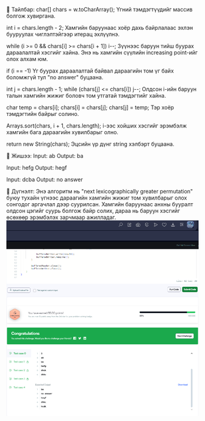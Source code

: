 🧠 Тайлбар:
char[] chars = w.toCharArray();
Үгний тэмдэгтүүдийг массив болгож хувиргана.

int i = chars.length - 2;
Хамгийн баруунаас хоёр дахь байрлалаас эхлэн бууруулах чиглэлтэйгээр итерац эхлүүлнэ.

while (i >= 0 && chars[i] >= chars[i + 1]) i--;
Зүүнээс баруун тийш буурах дараалалтай хэсгийг хайна. Энэ нь хамгийн сүүлийн increasing point-ийг олох алхам юм.

if (i == -1)
Үг буурах дараалалтай байвал дараагийн том үг байх боломжгүй тул "no answer" буцаана.

int j = chars.length - 1; while (chars[j] <= chars[i]) j--;
Олдсон i-ийн баруун талын хамгийн жижиг боловч том утгатай тэмдэгтийг хайна.

char temp = chars[i]; chars[i] = chars[j]; chars[j] = temp;
Тэр хоёр тэмдэгтийн байрыг солино.

Arrays.sort(chars, i + 1, chars.length);
i-ээс хойших хэсгийг эрэмбэлж хамгийн бага дараагийн хувилбарыг олно.

return new String(chars);
Эцсийн үр дүнг string хэлбэрт буцаана.

🧾 Жишээ:
Input:
ab
Output:
ba

Input:
hefg
Output:
hegf

Input:
dcba
Output:
no answer

🧩 Дүгнэлт:
Энэ алгоритм нь "next lexicographically greater permutation" буюу тухайн үгнээс дараагийн хамгийн жижиг том хувилбарыг олох сонгодог аргачлал дээр суурилсан. Хамгийн баруунаас анхны бууралт олдсон цэгийг суурь болгож байр солих, дараа нь баруун хэсгийг өсөхөөр эрэмбэлэх зарчмаар ажилладаг.
![alt text](image.png)